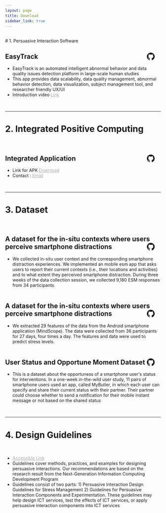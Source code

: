 ```yaml
---
layout: page
title: Download
sidebar_link: true
---
```



<br/>
# 1. Persuasive Interaction Software
<br/>

## <b>EasyTrack</b> <a href = "https://github.com/Qobiljon/ET_Dashboard" ><img src="github.png" alt="Github Page" style="float:right;margin-right:20px;width:25px;height:25px;" ></a>
  * EasyTrack is an automated intelligent abnormal behavior and data quality issues detection platform in large-scale human studies
  * This app provides data scalability, data quality management, abnormal behavior detection, data visualization, subject management tool, and researcher friendly UX/UI
  * Introduction video <a href = "https://drive.google.com/file/d/18u3kPfgMehUNmyBhb_XnMB4V-AkQv429/view" style ="color:darkgrey;">Link</a>
<br/>
<hr color="gray" noshade/>

# 2. Integrated Positive Computing
<br/>

## <b>Integrated Application</b> <a href = "https://github.com/alice-iceberg/Positive-Computing-Hub" ><img src="github.png" alt="Github Page" style="float:right;margin-right:20px;width:25px;height:25px;" ></a>

  * Link for APK <a href = "https://drive.google.com/drive/folders/1_VCKXEMnD6TNwi1le5KSBGUek9X2CcEg" style ="color:darkgrey;">Download</a>
  * Contact : <a href = "mailto:sabina@nsl.inha.ac.kr" style ="color:darkgrey;">Email</a>
<br/>
<hr color="gray" noshade/>

# 3. Dataset
<br/>

## <b>A dataset for the in-situ contexts where users perceive smartphone distractions</b> <a href = "https://github.com/Kaist-ICLab/positive-computing-dataset-distracting-context" ><img src="github.png" alt="Github Page" style="float:right;margin-right:20px;width:25px;height:25px;" ></a>
  * We collected in-situ user context and the corresponding smartphone distraction experiences. We implemented an mobile esm app that asks users to report their current contexts (i.e., their locations and activities) and to what extent they perceived smartphone distraction. During three weeks of the data collection session, we collected 9,180 ESM responses from 34 participants
<br/><br/>

## <b>A dataset for the in-situ contexts where users perceive smartphone distractions</b> <a href = "https://github.com/Ajou-HCI-Lab/MindScope" ><img src="github.png" alt="Github Page" style="float:right;margin-right:20px;width:25px;height:25px;" ></a>
  * We extracted 29 features of the data from the Android smartphone application (MindScope). The data were collected from 36 participants for 27 days, four times a day. The features and data were used to predict stress levels.
<br/><br/>

## <b>User Status and Opportune Moment Dataset</b> <a href = "https://github.com/nmsl-kaist/mybutler-dataset" ><img src="github.png" alt="Github Page" style="float:right;margin-right:20px;width:25px;height:25px;" ></a>
  * This is a dataset about the opportuness of a smartphone user's status for interventions. In a one-week in-the-wild user study, 11 pairs of smartphone users used an app, called MyButler, in which each user can specify and share their current status with their partner. Their partner could choose whether to send a notification for their mobile instant message or not based on the shared status
<br/>

<hr color="gray" noshade/>

# 4. Design Guidelines
<br/>

  * <a href = "https://twkim24.notion.site/Design-guidelines-for-persuasive-interaction-service-system-design-abf585bbd2834ccbb2ce23c897514c72" style ="color:darkgrey;">Accessible Link</a>
  * Guidelines cover methods, practices, and examples for designing persuasive interactions. Our recommendations are based on the research result from the Next-Generation Information Computing Development Program
  * Guidelines consist of two parts: 1) Persuasive Interaction Design Guidelines for Stress Management 2) Guidelines for Persuasive Interaction Components and Experimentation. These guidelines may help design ICT services, test the effects of ICT services, or apply persuasive interaction components into ICT services